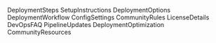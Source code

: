 DeploymentSteps
SetupInstructions
DeploymentOptions
DeploymentWorkflow
ConfigSettings
CommunityRules
LicenseDetails
DevOpsFAQ
PipelineUpdates
DeploymentOptimization
CommunityResources

